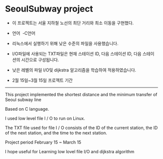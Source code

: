 <h1>SeoulSubway project</h1>

- 이 프로젝트는 서울 지하철 노선의 최단 거리와 최소 이동을 구현했다.

- 언어
  -C언어

- 리눅스에서 실행하기 위해 낮은 수준의 파일을 사용했습니다.
- I/O파일에 사용되는 TXT파일은 현재 스테이션 ID, 다음 스테이션 ID, 다음 스테이션의 시간으로 구성됩니다.
- 낮은 레벨의 파일 I/O및 dijkstra 알고리즘을 학습하여 적용하였습니다.

- 2월 15일~3월 15일 프로젝트 기간

<hr>







<p>This project implemented the shortest distance and the minimum transfer of Seoul subway line</p>

<p>
Based on C language.
</p>
I used low level file I / O to run on Linux.
<p>The TXT file used for file I / O consists of the ID of the current station, the ID of the next station, and the time to the next station.</p>
<p>
Project period February 15 ~ March 15
</p>

<p>I hope useful for Learning low lovel file I/O and dijkstra algorithm


